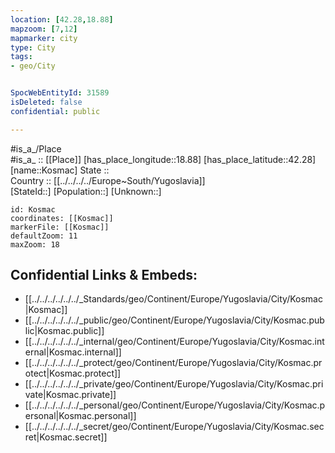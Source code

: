 ```yaml
---
location: [42.28,18.88] 
mapzoom: [7,12] 
mapmarker: city 
type: City
tags:
- geo/City


SpocWebEntityId: 31589
isDeleted: false
confidential: public

---
```

#is_a_/Place  
#is_a_ :: [[Place]] 
[has_place_longitude::18.88] 
[has_place_latitude::42.28] 
[name::Kosmac] 
State ::  
Country :: [[../../../../Europe~South/Yugoslavia]]  
[StateId::] 
[Population::] 
[Unknown::] 


```leaflet
id: Kosmac
coordinates: [[Kosmac]] 
markerFile: [[Kosmac]] 
defaultZoom: 11 
maxZoom: 18
```


## Confidential Links & Embeds: 
- [[../../../../../../_Standards/geo/Continent/Europe/Yugoslavia/City/Kosmac|Kosmac]] 
- [[../../../../../../_public/geo/Continent/Europe/Yugoslavia/City/Kosmac.public|Kosmac.public]] 
- [[../../../../../../_internal/geo/Continent/Europe/Yugoslavia/City/Kosmac.internal|Kosmac.internal]] 
- [[../../../../../../_protect/geo/Continent/Europe/Yugoslavia/City/Kosmac.protect|Kosmac.protect]] 
- [[../../../../../../_private/geo/Continent/Europe/Yugoslavia/City/Kosmac.private|Kosmac.private]] 
- [[../../../../../../_personal/geo/Continent/Europe/Yugoslavia/City/Kosmac.personal|Kosmac.personal]] 
- [[../../../../../../_secret/geo/Continent/Europe/Yugoslavia/City/Kosmac.secret|Kosmac.secret]] 
